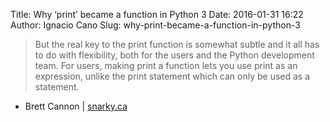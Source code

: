 Title: Why ‘print’ became a function in Python 3
Date: 2016-01-31 16:22
Author: Ignacio Cano
Slug: why-print-became-a-function-in-python-3

> But the real key to the print function is somewhat subtle and it all
> has to do with flexibility, both for the users and the Python
> development team. For users, making print a function lets you use
> print as an expression, unlike the print statement which can only be
> used as a statement.

- Brett Cannon | [snarky.ca][]

  [snarky.ca]: http://www.snarky.ca/why-print-became-a-function-in-python-3
    "Why ‘print’ became a function in Python 3"

